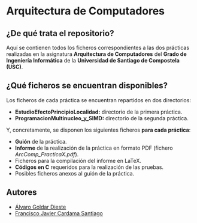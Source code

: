 # Arquitectura de Computadores

## ¿De qué trata el repositorio?

Aquí se contienen todos los ficheros correspondientes a las dos prácticas realizadas en la asignatura __Arquitectura de Computadores__ del __Grado de Ingeniería Informática__ de la __Universidad de Santiago de Compostela (USC)__.

## ¿Qué ficheros se encuentran disponibles?

Los ficheros de cada práctica se encuentran repartidos en dos directorios:

- __EstudioEfectoPrincipioLocalidad:__ directorio de la primera práctica.
- __ProgramacionMultinucleo_y_SIMD:__ directorio de la segunda práctica.

Y, concretamente, se disponen los siguientes ficheros __para cada práctica__:

- __Guión__ de la práctica.
- __Informe__ de la realización de la práctica en formato PDF (fichero _ArcComp_PracticaX.pdf_).
- Ficheros para la compilación del informe en LaTeX.
- __Códigos en C__ requeridos para la realización de las pruebas.
- Posibles ficheros anexos al guión de la práctica.

## Autores

* [Álvaro Goldar Dieste](//github.com/alvrogd)
* [Francisco Javier Cardama Santiago](//github.com/CardamaS99)
